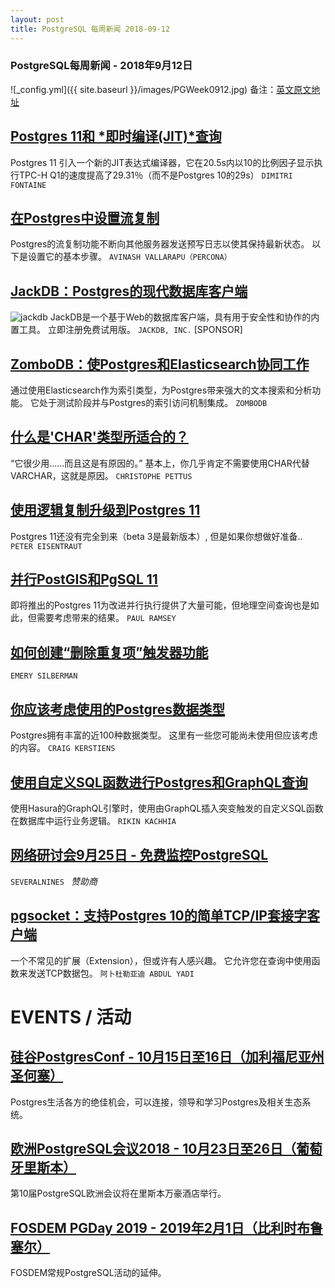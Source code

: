 ```yaml
---
layout: post
title: PostgreSQL 每周新闻 2018-09-12
---
```


### PostgreSQL每周新闻 - 2018年9月12日
![_config.yml]({{ site.baseurl }}/images/PGWeek0912.jpg)
备注：[英文原文地址](https://postgresweekly.com/link/52649/web)

## [Postgres 11和 *即时编译(JIT)*查询](https://postgresweekly.com/link/52650/web)
Postgres 11 引入一个新的JIT表达式编译器，它在20.5s内以10的比例因子显示执行TPC-H Q1的速度提高了29.31％（而不是Postgres 10的29s）
`DIMITRI FONTAINE`

## [在Postgres中设置流复制](https://postgresweekly.com/link/52651/web)
Postgres的流复制功能不断向其他服务器发送预写日志以使其保持最新状态。 以下是设置它的基本步骤。
`AVINASH VALLARAPU（PERCONA）`

## [JackDB：Postgres的现代数据库客户端](https://postgresweekly.com/link/52652/web)
![jackdb](https://copm.s3.amazonaws.com/cc98744f.png)
JackDB是一个基于Web的数据库客户端，具有用于安全性和协作的内置工具。 立即注册免费试用版。
`JACKDB, INC.` [SPONSOR] 


## [ZomboDB：使Postgres和Elasticsearch协同工作](https://postgresweekly.com/link/52653/web)
通过使用Elasticsearch作为索引类型，为Postgres带来强大的文本搜索和分析功能。 它处于测试阶段并与Postgres的索引访问机制集成。
`ZOMBODB`

## [什么是'CHAR'类型所适合的？](https://postgresweekly.com/link/52654/web)
“它很少用......而且这是有原因的。” 基本上，你几乎肯定不需要使用CHAR代替VARCHAR，这就是原因。
`CHRISTOPHE PETTUS`

## [使用逻辑复制升级到Postgres 11](https://postgresweekly.com/link/52655/web)
 Postgres 11还没有完全到来（beta 3是最新版本）, 但是如果你想做好准备..
`PETER EISENTRAUT`

## [并行PostGIS和PgSQL 11](https://postgresweekly.com/link/52657/web)
即将推出的Postgres 11为改进并行执行提供了大量可能，但地理空间查询也是如此，但需要考虑带来的结果。
`PAUL RAMSEY`

## [如何创建“删除重复项”触发器功能](https://postgresweekly.com/link/52658/web)
`EMERY SILBERMAN`

## [你应该考虑使用的Postgres数据类型](https://postgresweekly.com/link/52659/web)
Postgres拥有丰富的近100种数据类型。 这里有一些您可能尚未使用但应该考虑的内容。
`CRAIG KERSTIENS`

## [使用自定义SQL函数进行Postgres和GraphQL查询](https://postgresweekly.com/link/52660/web)
使用Hasura的GraphQL引擎时，使用由GraphQL插入突变触发的自定义SQL函数在数据库中运行业务逻辑。
`RIKIN KACHHIA`

## [网络研讨会9月25日 - 免费监控PostgreSQL](https://postgresweekly.com/link/52661/web)
`SEVERALNINES `  _赞助商_

## [pgsocket：支持Postgres 10的简单TCP/IP套接字客户端](https://postgresweekly.com/link/52662/web)

一个不常见的扩展（Extension），但或许有人感兴趣。 它允许您在查询中使用函数来发送TCP数据包。
`阿卜杜勒亚迪 ABDUL YADI`

# EVENTS / 活动

## [硅谷PostgresConf - 10月15日至16日（加利福尼亚州圣何塞）](https://postgresweekly.com/link/52663/web)
Postgres生活各方的绝佳机会，可以连接，领导和学习Postgres及相关生态系统。
## [欧洲PostgreSQL会议2018 - 10月23日至26日（葡萄牙里斯本）](https://postgresweekly.com/link/52664/web)
第10届PostgreSQL欧洲会议将在里斯本万豪酒店举行。
## [FOSDEM PGDay 2019 - 2019年2月1日（比利时布鲁塞尔）](https://postgresweekly.com/link/52665/web)
FOSDEM常规PostgreSQL活动的延伸。

